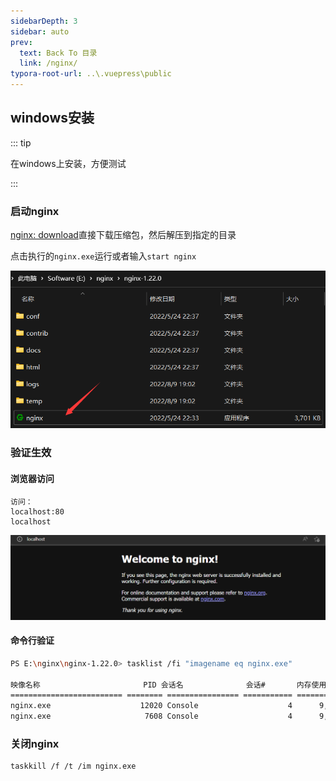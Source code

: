 ```yaml
---
sidebarDepth: 3
sidebar: auto
prev:
  text: Back To 目录
  link: /nginx/
typora-root-url: ..\.vuepress\public
---
```




## windows安装

::: tip

在windows上安装，方便测试

:::

### 启动nginx

[nginx: download](http://nginx.org/en/download.html)直接下载压缩包，然后解压到指定的目录

点击执行的`nginx.exe`运行或者输入`start nginx`

![image-20220809190619569](/images/nginx/image-20220809190619569.png)

### 验证生效

#### 浏览器访问

```
访问： 
localhost:80
localhost
```

![image-20220809190451631](/images/nginx/image-20220809190451631.png)

#### 命令行验证

```sh
PS E:\nginx\nginx-1.22.0> tasklist /fi "imagename eq nginx.exe"

映像名称                       PID 会话名              会话#       内存使用
========================= ======== ================ =========== ============
nginx.exe                    12020 Console                    4      9,248 K
nginx.exe                     7608 Console                    4      9,580 K
```

### 关闭nginx

```
taskkill /f /t /im nginx.exe
```


